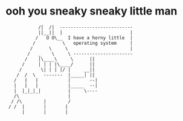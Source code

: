 # ooh you sneaky sneaky little man

                /|  /|  ---------------------------
                ||__||  |                         |
               /   O O\__  I have a horny little  |
              /          \   operating system     |
             /      \     \                       |
            /   _    \     \ ----------------------
           /    |\____\     \      ||
          /     | | | |\____/      ||
         /       \| | | |/ |     __||
        /  /  \   -------  |_____| ||
       /   |   |           |       --|
       |   |   |           |_____  --|
       |  |_|_|_|          |     \----
       /\                  |
      / /\        |        /
     / /  |       |       |
          |       |       |
  
